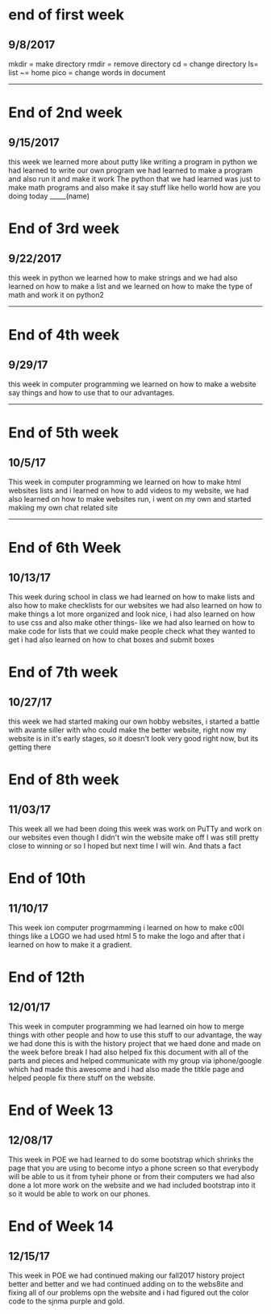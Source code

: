 #  end of first week
## 9/8/2017
mkdir = make directory
rmdir = remove directory
cd = change directory
ls= list
~= home
pico = change words in document


---

# End of 2nd week
## 9/15/2017
this week we learned more about putty like writing a program 
in python we had learned to write our own program we had learned 
to make a program and also run it and make it work
The python that we had learned was just to make math programs and also
make it say stuff like hello world how are you doing today _____(name)

# End of 3rd week
## 9/22/2017
this week in python we learned how to make strings and we had also learned
on how to make a list and we learned on how to make the type of math
and work it on python2

---

# End of 4th week
## 9/29/17
this week in computer programming we learned on how to make a website say things and how to use that to our advantages.

---

# End of 5th week
## 10/5/17
This week in computer programming we learned on how to make html websites
lists and i  learned on how to add videos to my website, we had also learned on how to make websites run, i went on my own and started makiing my own chat related site

---

# End of 6th Week
## 10/13/17
This week during school in class we had learned on how to make lists and also how to make checklists for our websites we had 
also learned on how to make things a lot more organized and look nice, i had also learned on how to use 
css and also make other things- like we had also learned on how to make code for lists that we could make 
people check what they wanted to get i had also learned on how to chat boxes and submit boxes


# End of 7th week
## 10/27/17
this week we had started making our own hobby websites, i started a battle with avante siller with who could make the better website, right now my website is in it's early stages, so it doesn't look very good right now, but its getting there


# End of 8th week
## 11/03/17
This week all we had been doing this week was work on PuTTy and work on our websites
even though I didn't win the website make off I was still pretty close to winning or so I hoped
but next time I will win. And thats a fact


# End of 10th
## 11/10/17

This week ion computer progrmamming i learned on how to make c00l things like a LOGO 
we had used html 5 to make the logo and after that i learned on how to make it a gradient.


# End of 12th 
## 12/01/17

This week in computer programming we had learned oin how to merge things with other people and how to use this stuff to our advantage, the way we had done this is with the history project that we haed done and made on the week before break
I had also helped fix this document with all of the parts and pieces and helped communicate with my group via iphone/google which had made this awesome and i had also made the titkle page and helped people fix there stuff on the website.


# End of Week 13
## 12/08/17

This week in POE we had learned to do some bootstrap which shrinks the page that you are using to become intyo a phone screen so that everybody will be able to us it from tyheir phone or from their computers
we had also done a lot more work on the website and we had included bootstrap into it so it would be able to work on our phones.


# End of Week 14
## 12/15/17

This week in POE we had continued making our fall2017 history project better and better and
we had continued adding on to the webs8ite and fixing all of our problems opn the website and i had figured out the color code to the sjnma purple and gold.
